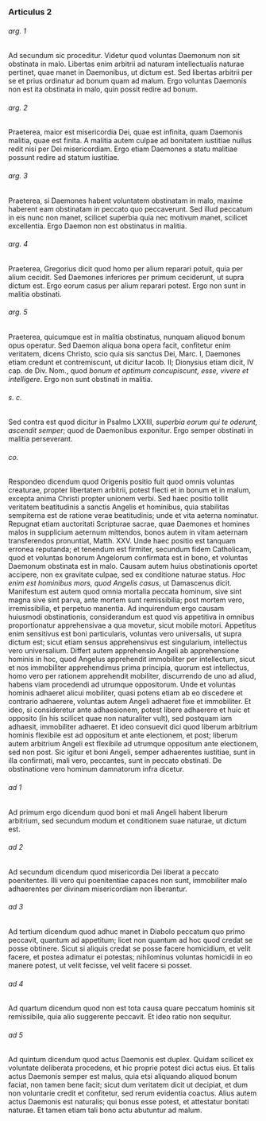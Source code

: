 ### Articulus 2

###### arg. 1
Ad secundum sic proceditur. Videtur quod voluntas Daemonum non sit obstinata in malo. Libertas enim arbitrii ad naturam intellectualis naturae pertinet, quae manet in Daemonibus, ut dictum est. Sed libertas arbitrii per se et prius ordinatur ad bonum quam ad malum. Ergo voluntas Daemonis non est ita obstinata in malo, quin possit redire ad bonum.

###### arg. 2
Praeterea, maior est misericordia Dei, quae est infinita, quam Daemonis malitia, quae est finita. A malitia autem culpae ad bonitatem iustitiae nullus redit nisi per Dei misericordiam. Ergo etiam Daemones a statu malitiae possunt redire ad statum iustitiae.

###### arg. 3
Praeterea, si Daemones habent voluntatem obstinatam in malo, maxime haberent eam obstinatam in peccato quo peccaverunt. Sed illud peccatum in eis nunc non manet, scilicet superbia quia nec motivum manet, scilicet excellentia. Ergo Daemon non est obstinatus in malitia.

###### arg. 4
Praeterea, Gregorius dicit quod homo per alium reparari potuit, quia per alium cecidit. Sed Daemones inferiores per primum ceciderunt, ut supra dictum est. Ergo eorum casus per alium reparari potest. Ergo non sunt in malitia obstinati.

###### arg. 5
Praeterea, quicumque est in malitia obstinatus, nunquam aliquod bonum opus operatur. Sed Daemon aliqua bona opera facit, confitetur enim veritatem, dicens Christo, scio quia sis sanctus Dei, Marc. I, Daemones etiam credunt et contremiscunt, ut dicitur Iacob. II; Dionysius etiam dicit, IV cap. de Div. Nom., quod *bonum et optimum concupiscunt, esse, vivere et intelligere*. Ergo non sunt obstinati in malitia.

###### s. c.
Sed contra est quod dicitur in Psalmo LXXIII, *superbia eorum qui te oderunt, ascendit semper*; quod de Daemonibus exponitur. Ergo semper obstinati in malitia perseverant.

###### co.
Respondeo dicendum quod Origenis positio fuit quod omnis voluntas creaturae, propter libertatem arbitrii, potest flecti et in bonum et in malum, excepta anima Christi propter unionem verbi. Sed haec positio tollit veritatem beatitudinis a sanctis Angelis et hominibus, quia stabilitas sempiterna est de ratione verae beatitudinis; unde et vita aeterna nominatur. Repugnat etiam auctoritati Scripturae sacrae, quae Daemones et homines malos in supplicium aeternum mittendos, bonos autem in vitam aeternam transferendos pronuntiat, Matth. XXV. Unde haec positio est tanquam erronea reputanda; et tenendum est firmiter, secundum fidem Catholicam, quod et voluntas bonorum Angelorum confirmata est in bono, et voluntas Daemonum obstinata est in malo. Causam autem huius obstinationis oportet accipere, non ex gravitate culpae, sed ex conditione naturae status. *Hoc enim est hominibus mors, quod Angelis casus*, ut Damascenus dicit. Manifestum est autem quod omnia mortalia peccata hominum, sive sint magna sive sint parva, ante mortem sunt remissibilia; post mortem vero, irremissibilia, et perpetuo manentia. Ad inquirendum ergo causam huiusmodi obstinationis, considerandum est quod vis appetitiva in omnibus proportionatur apprehensivae a qua movetur, sicut mobile motori. Appetitus enim sensitivus est boni particularis, voluntas vero universalis, ut supra dictum est; sicut etiam sensus apprehensivus est singularium, intellectus vero universalium. Differt autem apprehensio Angeli ab apprehensione hominis in hoc, quod Angelus apprehendit immobiliter per intellectum, sicut et nos immobiliter apprehendimus prima principia, quorum est intellectus, homo vero per rationem apprehendit mobiliter, discurrendo de uno ad aliud, habens viam procedendi ad utrumque oppositorum. Unde et voluntas hominis adhaeret alicui mobiliter, quasi potens etiam ab eo discedere et contrario adhaerere, voluntas autem Angeli adhaeret fixe et immobiliter. Et ideo, si consideretur ante adhaesionem, potest libere adhaerere et huic et opposito (in his scilicet quae non naturaliter vult), sed postquam iam adhaesit, immobiliter adhaeret. Et ideo consuevit dici quod liberum arbitrium hominis flexibile est ad oppositum et ante electionem, et post; liberum autem arbitrium Angeli est flexibile ad utrumque oppositum ante electionem, sed non post. Sic igitur et boni Angeli, semper adhaerentes iustitiae, sunt in illa confirmati, mali vero, peccantes, sunt in peccato obstinati. De obstinatione vero hominum damnatorum infra dicetur.

###### ad 1
Ad primum ergo dicendum quod boni et mali Angeli habent liberum arbitrium, sed secundum modum et conditionem suae naturae, ut dictum est.

###### ad 2
Ad secundum dicendum quod misericordia Dei liberat a peccato poenitentes. Illi vero qui poenitentiae capaces non sunt, immobiliter malo adhaerentes per divinam misericordiam non liberantur.

###### ad 3
Ad tertium dicendum quod adhuc manet in Diabolo peccatum quo primo peccavit, quantum ad appetitum; licet non quantum ad hoc quod credat se posse obtinere. Sicut si aliquis credat se posse facere homicidium, et velit facere, et postea adimatur ei potestas; nihilominus voluntas homicidii in eo manere potest, ut velit fecisse, vel velit facere si posset.

###### ad 4
Ad quartum dicendum quod non est tota causa quare peccatum hominis sit remissibile, quia alio suggerente peccavit. Et ideo ratio non sequitur.

###### ad 5
Ad quintum dicendum quod actus Daemonis est duplex. Quidam scilicet ex voluntate deliberata procedens, et hic proprie potest dici actus eius. Et talis actus Daemonis semper est malus, quia etsi aliquando aliquod bonum faciat, non tamen bene facit; sicut dum veritatem dicit ut decipiat, et dum non voluntarie credit et confitetur, sed rerum evidentia coactus. Alius autem actus Daemonis est naturalis; qui bonus esse potest, et attestatur bonitati naturae. Et tamen etiam tali bono actu abutuntur ad malum.

